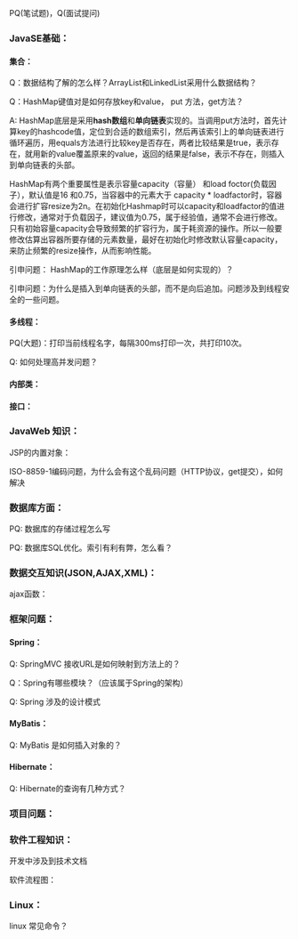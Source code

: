 PQ(笔试题)，Q(面试提问)

### JavaSE基础：

#### 集合：

Q：数据结构了解的怎么样？ArrayList和LinkedList采用什么数据结构？

Q：HashMap键值对是如何存放key和value， put 方法，get方法？

A: HashMap底层是采用**hash数组**和**单向链表**实现的。当调用put方法时，首先计算key的hashcode值，定位到合适的数组索引，然后再该索引上的单向链表进行循环遍历，用equals方法进行比较key是否存在，两者比较结果是true，表示存在，就用新的value覆盖原来的value，返回的结果是false，表示不存在，则插入到单向链表的头部。

HashMap有两个重要属性是表示容量capacity（容量） 和load foctor(负载因子），默认值是16 和0.75，当容器中的元素大于 capacity * loadfactor时，容器会进行扩容resize为2n。在初始化Hashmap时可以capacity和loadfactor的值进行修改，通常对于负载因子，建议值为0.75，属于经验值，通常不会进行修改。只有初始容量capacity会导致频繁的扩容行为，属于耗资源的操作。所以一般要修改估算出容器所要存储的元素数量，最好在初始化时修改默认容量capacity，来防止频繁的resize操作，从而影响性能。

引申问题： HashMap的工作原理怎么样（底层是如何实现的）？

引申问题：为什么是插入到单向链表的头部，而不是向后追加。问题涉及到线程安全的一些问题。

#### 多线程：

PQ(大题)：打印当前线程名字，每隔300ms打印一次，共打印10次。

Q: 如何处理高并发问题？

#### 内部类：



#### 接口：

### JavaWeb 知识：

JSP的内置对象：

ISO-8859-1编码问题，为什么会有这个乱码问题（HTTP协议，get提交），如何解决

### 数据库方面：

PQ: 数据库的存储过程怎么写

PQ: 数据库SQL优化。索引有利有弊，怎么看？



### 数据交互知识(JSON,AJAX,XML)：

ajax函数：



### 框架问题：

#### Spring：

Q: SpringMVC 接收URL是如何映射到方法上的？

Q：Spring有哪些模块？（应该属于Spring的架构）

Q: Spring 涉及的设计模式

#### MyBatis：

Q: MyBatis 是如何插入对象的？

#### Hibernate：

Q: Hibernate的查询有几种方式？



### 项目问题：



### 软件工程知识：

开发中涉及到技术文档

软件流程图：

### Linux：

linux 常见命令？





